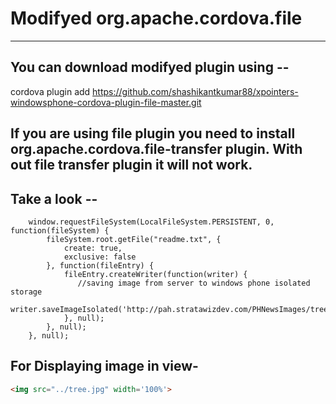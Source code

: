 <!---
 license: Licensed to the Apache Software Foundation (ASF) under one
         or more contributor license agreements.  See the NOTICE file
         distributed with this work for additional information
         regarding copyright ownership.  The ASF licenses this file
         to you under the Apache License, Version 2.0 (the
         "License"); you may not use this file except in compliance
         with the License.  You may obtain a copy of the License at

           http://www.apache.org/licenses/LICENSE-2.0

         Unless required by applicable law or agreed to in writing,
         software distributed under the License is distributed on an
         "AS IS" BASIS, WITHOUT WARRANTIES OR CONDITIONS OF ANY
         KIND, either express or implied.  See the License for the
         specific language governing permissions and limitations
         under the License.
-->

# Modifyed org.apache.cordova.file
---------------
**You can download modifyed plugin using --**
---------------
cordova plugin add https://github.com/shashikantkumar88/xpointers-windowsphone-cordova-plugin-file-master.git

**If you are using file plugin you need to install org.apache.cordova.file-transfer plugin. With out file transfer plugin it will not work.**
---------------
**Take a look --**
---------------
        window.requestFileSystem(LocalFileSystem.PERSISTENT, 0, function(fileSystem) {
            fileSystem.root.getFile("readme.txt", {
                create: true,
                exclusive: false
            }, function(fileEntry) {
                fileEntry.createWriter(function(writer) {
                   //saving image from server to windows phone isolated storage
                   writer.saveImageIsolated('http://pah.stratawizdev.com/PHNewsImages/tree.jpg');
                }, null);
            }, null);
        }, null);

**For Displaying image in view-**
---------------
```html
<img src="../tree.jpg" width='100%'>
```

